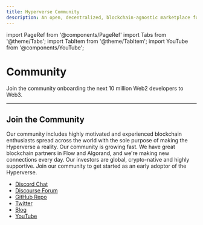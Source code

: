 ```yaml
---
title: Hyperverse Community
description: An open, decentralized, blockchain-agnostic marketplace for composable smart contracts
---
```


import PageRef from '@components/PageRef'
import Tabs from '@theme/Tabs';
import TabItem from '@theme/TabItem';
import YouTube from '@components/YouTube';

# Community

Join the community onboarding the next 10 million Web2 developers to Web3.

---

## Join the Community

Our community includes highly motivated and experienced blockchain enthusiasts spread across the world with the sole purpose of making the Hyperverse a reality. Our community is growing fast. We have great blockchain partners in Flow and Algorand, and we're making new connections every day. Our investors are global, crypto-native and highly supportive. Join our community to get started as an early adoptor of the Hyperverse.

- [Discord Chat](https://discord.com/invite/uqecGxg)
- [Discourse Forum](https://gov.decentology.com/)
- [GitHub Repo](https://github.com/decentology)
- [Twitter](https://twitter.com/Decentology)
- [Blog](https://www.decentology.com/blog)
- [YouTube](https://www.youtube.com/c/Decentology)
